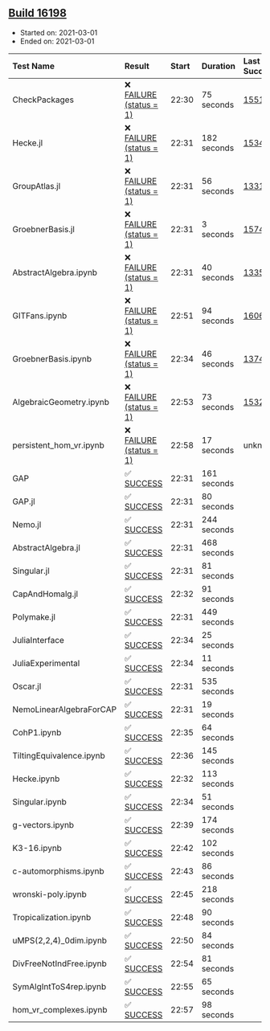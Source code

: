 ## [Build 16198](https://oscarci.mathematik.uni-kl.de/job/oscar/16198/)

* Started on: 2021-03-01
* Ended on: 2021-03-01

| Test Name    | Result | Start | Duration | Last Success | First Failure |
|:-------------|:-------|:------|:---------|:-------------|:--------------|
| CheckPackages | ❌ [FAILURE (status = 1)](https://oscarci.mathematik.uni-kl.de/job/oscar/16198/artifact/logs/build-16198/CheckPackages.log) | 22:30 | 75 seconds | [15514](https://oscarci.mathematik.uni-kl.de/job/oscar/15514/) | [15515](https://oscarci.mathematik.uni-kl.de/job/oscar/15515/) |
| Hecke.jl | ❌ [FAILURE (status = 1)](https://oscarci.mathematik.uni-kl.de/job/oscar/16198/artifact/logs/build-16198/Hecke.jl.log) | 22:31 | 182 seconds | [15344](https://oscarci.mathematik.uni-kl.de/job/oscar/15344/) | [15348](https://oscarci.mathematik.uni-kl.de/job/oscar/15348/) |
| GroupAtlas.jl | ❌ [FAILURE (status = 1)](https://oscarci.mathematik.uni-kl.de/job/oscar/16198/artifact/logs/build-16198/GroupAtlas.jl.log) | 22:31 | 56 seconds | [13311](https://oscarci.mathematik.uni-kl.de/job/oscar/13311/) | [13312](https://oscarci.mathematik.uni-kl.de/job/oscar/13312/) |
| GroebnerBasis.jl | ❌ [FAILURE (status = 1)](https://oscarci.mathematik.uni-kl.de/job/oscar/16198/artifact/logs/build-16198/GroebnerBasis.jl.log) | 22:31 | 3 seconds | [15745](https://oscarci.mathematik.uni-kl.de/job/oscar/15745/) | [15746](https://oscarci.mathematik.uni-kl.de/job/oscar/15746/) |
| AbstractAlgebra.ipynb | ❌ [FAILURE (status = 1)](https://oscarci.mathematik.uni-kl.de/job/oscar/16198/artifact/logs/build-16198/AbstractAlgebra.ipynb.log) | 22:31 | 40 seconds | [13355](https://oscarci.mathematik.uni-kl.de/job/oscar/13355/) | [13356](https://oscarci.mathematik.uni-kl.de/job/oscar/13356/) |
| GITFans.ipynb | ❌ [FAILURE (status = 1)](https://oscarci.mathematik.uni-kl.de/job/oscar/16198/artifact/logs/build-16198/GITFans.ipynb.log) | 22:51 | 94 seconds | [16068](https://oscarci.mathematik.uni-kl.de/job/oscar/16068/) | [16069](https://oscarci.mathematik.uni-kl.de/job/oscar/16069/) |
| GroebnerBasis.ipynb | ❌ [FAILURE (status = 1)](https://oscarci.mathematik.uni-kl.de/job/oscar/16198/artifact/logs/build-16198/GroebnerBasis.ipynb.log) | 22:34 | 46 seconds | [13748](https://oscarci.mathematik.uni-kl.de/job/oscar/13748/) | [13749](https://oscarci.mathematik.uni-kl.de/job/oscar/13749/) |
| AlgebraicGeometry.ipynb | ❌ [FAILURE (status = 1)](https://oscarci.mathematik.uni-kl.de/job/oscar/16198/artifact/logs/build-16198/AlgebraicGeometry.ipynb.log) | 22:53 | 73 seconds | [15322](https://oscarci.mathematik.uni-kl.de/job/oscar/15322/) | [15323](https://oscarci.mathematik.uni-kl.de/job/oscar/15323/) |
| persistent_hom_vr.ipynb | ❌ [FAILURE (status = 1)](https://oscarci.mathematik.uni-kl.de/job/oscar/16198/artifact/logs/build-16198/persistent_hom_vr.ipynb.log) | 22:58 | 17 seconds | unknown | unknown |
| GAP | ✅ [SUCCESS](https://oscarci.mathematik.uni-kl.de/job/oscar/16198/artifact/logs/build-16198/GAP.log) | 22:31 | 161 seconds |  |  |
| GAP.jl | ✅ [SUCCESS](https://oscarci.mathematik.uni-kl.de/job/oscar/16198/artifact/logs/build-16198/GAP.jl.log) | 22:31 | 80 seconds |  |  |
| Nemo.jl | ✅ [SUCCESS](https://oscarci.mathematik.uni-kl.de/job/oscar/16198/artifact/logs/build-16198/Nemo.jl.log) | 22:31 | 244 seconds |  |  |
| AbstractAlgebra.jl | ✅ [SUCCESS](https://oscarci.mathematik.uni-kl.de/job/oscar/16198/artifact/logs/build-16198/AbstractAlgebra.jl.log) | 22:31 | 468 seconds |  |  |
| Singular.jl | ✅ [SUCCESS](https://oscarci.mathematik.uni-kl.de/job/oscar/16198/artifact/logs/build-16198/Singular.jl.log) | 22:31 | 81 seconds |  |  |
| CapAndHomalg.jl | ✅ [SUCCESS](https://oscarci.mathematik.uni-kl.de/job/oscar/16198/artifact/logs/build-16198/CapAndHomalg.jl.log) | 22:32 | 91 seconds |  |  |
| Polymake.jl | ✅ [SUCCESS](https://oscarci.mathematik.uni-kl.de/job/oscar/16198/artifact/logs/build-16198/Polymake.jl.log) | 22:31 | 449 seconds |  |  |
| JuliaInterface | ✅ [SUCCESS](https://oscarci.mathematik.uni-kl.de/job/oscar/16198/artifact/logs/build-16198/JuliaInterface.log) | 22:34 | 25 seconds |  |  |
| JuliaExperimental | ✅ [SUCCESS](https://oscarci.mathematik.uni-kl.de/job/oscar/16198/artifact/logs/build-16198/JuliaExperimental.log) | 22:34 | 11 seconds |  |  |
| Oscar.jl | ✅ [SUCCESS](https://oscarci.mathematik.uni-kl.de/job/oscar/16198/artifact/logs/build-16198/Oscar.jl.log) | 22:31 | 535 seconds |  |  |
| NemoLinearAlgebraForCAP | ✅ [SUCCESS](https://oscarci.mathematik.uni-kl.de/job/oscar/16198/artifact/logs/build-16198/NemoLinearAlgebraForCAP.log) | 22:31 | 19 seconds |  |  |
| CohP1.ipynb | ✅ [SUCCESS](https://oscarci.mathematik.uni-kl.de/job/oscar/16198/artifact/logs/build-16198/CohP1.ipynb.log) | 22:35 | 64 seconds |  |  |
| TiltingEquivalence.ipynb | ✅ [SUCCESS](https://oscarci.mathematik.uni-kl.de/job/oscar/16198/artifact/logs/build-16198/TiltingEquivalence.ipynb.log) | 22:36 | 145 seconds |  |  |
| Hecke.ipynb | ✅ [SUCCESS](https://oscarci.mathematik.uni-kl.de/job/oscar/16198/artifact/logs/build-16198/Hecke.ipynb.log) | 22:32 | 113 seconds |  |  |
| Singular.ipynb | ✅ [SUCCESS](https://oscarci.mathematik.uni-kl.de/job/oscar/16198/artifact/logs/build-16198/Singular.ipynb.log) | 22:34 | 51 seconds |  |  |
| g-vectors.ipynb | ✅ [SUCCESS](https://oscarci.mathematik.uni-kl.de/job/oscar/16198/artifact/logs/build-16198/g-vectors.ipynb.log) | 22:39 | 174 seconds |  |  |
| K3-16.ipynb | ✅ [SUCCESS](https://oscarci.mathematik.uni-kl.de/job/oscar/16198/artifact/logs/build-16198/K3-16.ipynb.log) | 22:42 | 102 seconds |  |  |
| c-automorphisms.ipynb | ✅ [SUCCESS](https://oscarci.mathematik.uni-kl.de/job/oscar/16198/artifact/logs/build-16198/c-automorphisms.ipynb.log) | 22:43 | 86 seconds |  |  |
| wronski-poly.ipynb | ✅ [SUCCESS](https://oscarci.mathematik.uni-kl.de/job/oscar/16198/artifact/logs/build-16198/wronski-poly.ipynb.log) | 22:45 | 218 seconds |  |  |
| Tropicalization.ipynb | ✅ [SUCCESS](https://oscarci.mathematik.uni-kl.de/job/oscar/16198/artifact/logs/build-16198/Tropicalization.ipynb.log) | 22:48 | 90 seconds |  |  |
| uMPS(2,2,4)_0dim.ipynb | ✅ [SUCCESS](https://oscarci.mathematik.uni-kl.de/job/oscar/16198/artifact/logs/build-16198/uMPS-2-2-4-_0dim.ipynb.log) | 22:50 | 84 seconds |  |  |
| DivFreeNotIndFree.ipynb | ✅ [SUCCESS](https://oscarci.mathematik.uni-kl.de/job/oscar/16198/artifact/logs/build-16198/DivFreeNotIndFree.ipynb.log) | 22:54 | 81 seconds |  |  |
| SymAlgIntToS4rep.ipynb | ✅ [SUCCESS](https://oscarci.mathematik.uni-kl.de/job/oscar/16198/artifact/logs/build-16198/SymAlgIntToS4rep.ipynb.log) | 22:55 | 65 seconds |  |  |
| hom_vr_complexes.ipynb | ✅ [SUCCESS](https://oscarci.mathematik.uni-kl.de/job/oscar/16198/artifact/logs/build-16198/hom_vr_complexes.ipynb.log) | 22:57 | 98 seconds |  |  |
